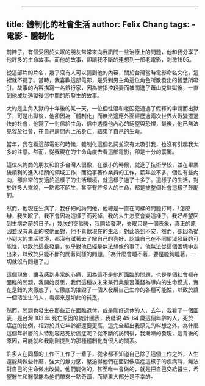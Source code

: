 >---
title: 體制化的社會生活
author: Felix Chang
tags:
    - 電影
    - 體制化
---


前陣子，有個受困於失眠的朋友常常來向我訊問一些治療上的問題，他和我分享了他許多的生命故事。而他的故事，卻讓我不斷的連想到一部老電影，刺激1995。

從這部片的片名，幾乎沒有人可以猜到他的內容，關於台灣當時電影命名文化，這裡就不提了。當時，我喜歡這部電影，是受到男主角這位角色所散發出的智慧所吸引。故事的內容描寫一名銀行家，因為被指控殺妻而被關進了蕭山克監獄後，一直到他成功逃獄後這中間的所發生的故事。

大約是主角入獄的十年後的某一天，一位個性溫和老囚犯通過了假釋的申請而出獄了，可是出獄後，他卻因為「體制化」而無法適應外面經歷過兩次世界大戰變遷過快的社會，他寫了一封信給主角，信中透露他內心的絕望與恐懼，最後，他已無法見容於社會，在自己房間內上吊身亡，結束了自己的生命。

當年，我在看這部電影的時候，體制化這個名詞並沒有太吸引我，也沒有引起我太多的注意。然而，從我現在的生命角度去看這部電影，卻是十分的震驚。

這位來詢商的朋友和許多台灣人很像，在很小的時候，就進了技術學校，並在畢業後順利的進入相關的領域工作，而從事著作業員的工作，薪年並不多，個性有些內向，卻非常的安適於這樣子的生活環境，就這樣子過了十多了。這樣子的生活，對於許多人來說，一點都不陌生，甚至有許多人的生命，都是被整個社會這樣子鼓勵的。

然而，他現在生病了，我仔細的詢問他，他總是一直在同樣的問題打轉，「怎麼辦，我失眠了，我不會因為這樣子而死掉，我的人生怎麼會變這樣子，我好希望回到生病之前的日子。」幾次的交談後，我開始發現，失眠只是一個表象，真正的原因並沒有真正的被他面對，他不喜歡現在的生活，對此感到不安，然而，卻因為從小到大的生活環境，都沒有試著去了解自己的喜好，認識自己在不同領域發展的可能性，以致於這些發展，似乎對他已經是無法想像的事了。他無法從這個困境中走出來，以致於只能不斷的問著同樣的問題，「為什麼會睡不著，要是能夠睡著，一切就沒有問題了。」

這個現象，讓我感到非常的心痛，因為這不是他所面臨的問題，也是整個社會都在面臨的問題，我開始反思，我們這種以未來某行業是否賺錢為導向的生命模式，實在是錯的太徹底了，它徹底的摧毀了一個人發展自己生命的各種可能性，以致於讓一個活生生的人，看起來是如此的貧乏。

然而，問題也發生在那些正在面臨退休，或是剛好退休的人，去年，我看了一個圖表，是台灣 103 年 死亡原因的統計圖表，我發現 45-64 歲這個年齡的人，死於癌症的比例，相對於其它年齡都還要更高，這完全超出我原先的料想之外。為什麼這個年齡層的人特別容易死於癌症呢？從不斷的訪問後，我漸漸的發現，這背後的原因，可能就和我剛剛提到的那種體制化有很大的關系。

許多人在同樣的工作下工作了一輩子，從來都不知道自己除了這個工作之外，人生還能夠做些什麼，強大的無力感，壓迫得他們在面對像癌症這樣子的疾病時，無法對自己的生命做出改變。他們能做的，甚至唯一會做的，就是把自己交給醫生，希望醫生和醫學能為他們帶來一點奇蹟，而結果大部分是不幸的。
